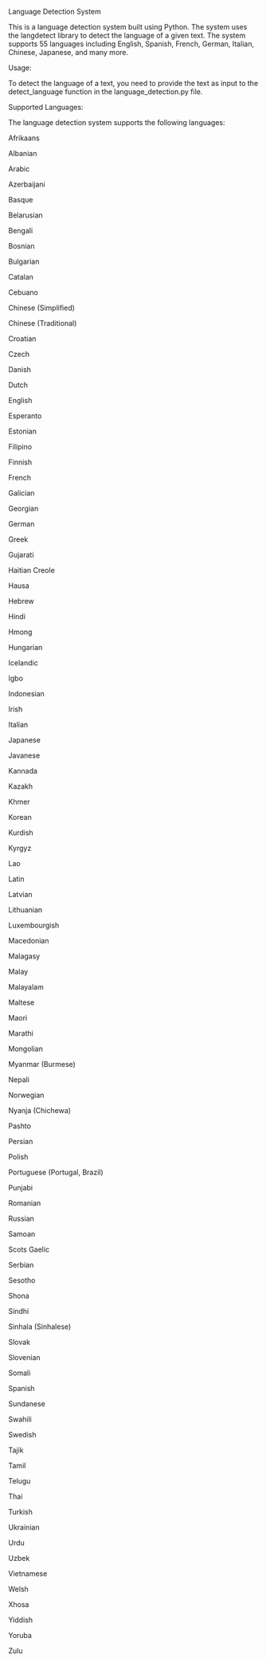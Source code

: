 Language Detection System

This is a language detection system built using Python. The system uses the langdetect library to detect the language of a given text. The system supports 55 languages including English, Spanish, French, German, Italian, Chinese, Japanese, and many more.


Usage:

To detect the language of a text, you need to provide the text as input to the detect_language function in the language_detection.py file.

Supported Languages:

The language detection system supports the following languages:

Afrikaans

Albanian

Arabic

Azerbaijani

Basque

Belarusian

Bengali

Bosnian

Bulgarian

Catalan

Cebuano

Chinese (Simplified)

Chinese (Traditional)

Croatian

Czech

Danish

Dutch

English

Esperanto

Estonian

Filipino

Finnish

French

Galician

Georgian

German

Greek

Gujarati

Haitian Creole

Hausa

Hebrew

Hindi

Hmong

Hungarian

Icelandic

Igbo

Indonesian

Irish

Italian

Japanese

Javanese

Kannada

Kazakh

Khmer

Korean

Kurdish

Kyrgyz

Lao

Latin

Latvian

Lithuanian

Luxembourgish

Macedonian

Malagasy

Malay

Malayalam

Maltese

Maori

Marathi

Mongolian

Myanmar (Burmese)

Nepali

Norwegian

Nyanja (Chichewa)

Pashto

Persian

Polish

Portuguese (Portugal, Brazil)

Punjabi

Romanian

Russian

Samoan

Scots Gaelic

Serbian

Sesotho

Shona

Sindhi

Sinhala (Sinhalese)

Slovak

Slovenian

Somali

Spanish

Sundanese

Swahili

Swedish

Tajik

Tamil

Telugu

Thai

Turkish

Ukrainian

Urdu

Uzbek

Vietnamese

Welsh

Xhosa

Yiddish

Yoruba

Zulu


